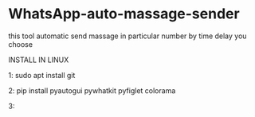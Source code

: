 # WhatsApp-auto-massage-sender
this tool automatic send massage in particular number by time delay you choose


INSTALL IN LINUX 

1:   sudo apt install git

2:   pip install pyautogui pywhatkit  pyfiglet colorama 

3:   

